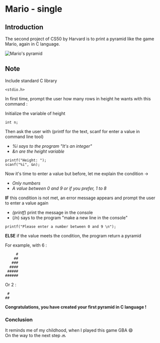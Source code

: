 # **Mario - single**

## **Introduction**

The second project of CS50 by Harvard is to print a pyramid like the game Mario, again in C language.  

![Mario's pyramid](https://supermario-game.com/static/images/gp1-2.jpg)


## **Note**

Include standard C library
```
<stdio.h>
```

In first time, prompt the user how many rows in height he wants with this command :  

Initialize the variable of height
```
int n;
```  
  
Then ask the user with (printf for the text, scanf for enter a value in command line tool) 

- *%i says to the program "It's an integer"*
- *&n are the height variable*

```
printf("Height: ");  
scanf("%i", &n);
```

Now it's time to enter a value but before, let me explain the condition ->  

- *Only numbers*  
- *A value between 0 and 9 or if you prefer, 1 to 8*  

**IF** this condition is not met, an error message appears and prompt the user to enter a value again   

- *(printf)* print the message in the console  
- (/n) says to the program "make a new line in the console"

```
printf("Please enter a number between 0 and 9 \n");
```  

**ELSE** if the value meets the condition, the program return a pyramid

For example, with 6 :

```
     #
    ##
   ###     
  ####
 #####
######   
```
Or 2 :
```
 #
## 
```    
**Congratulations, you have created your first pyramid in C language !**  
  
### **Conclusion**

It reminds me of my childhood, when I played this game GBA :smile:  
On the way to the next step :soon:
